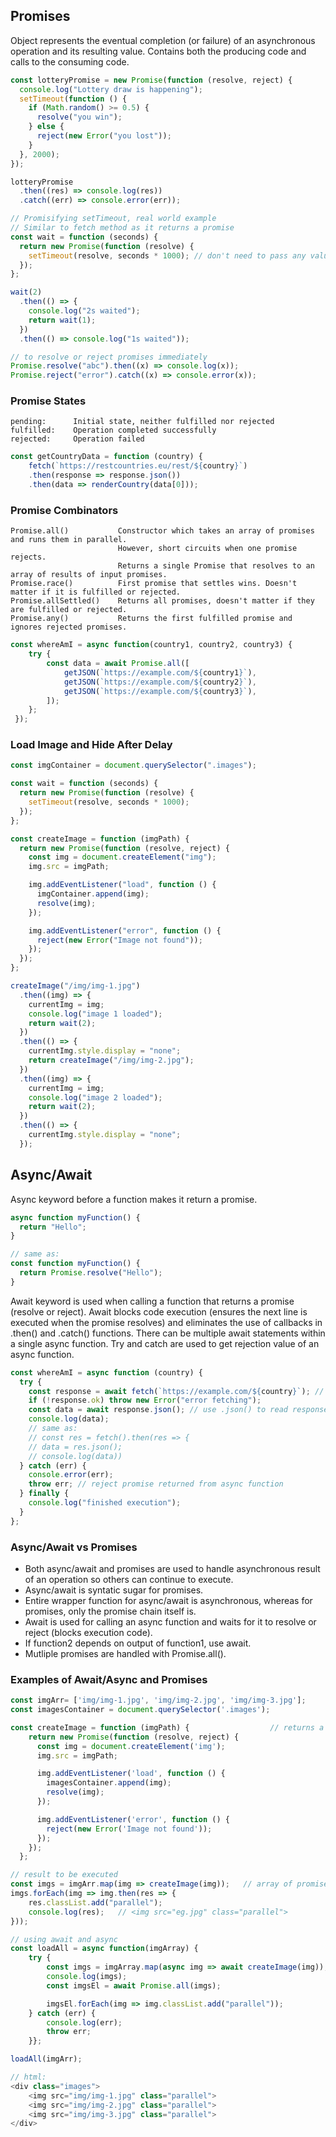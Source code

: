 ## Promises

Object represents the eventual completion (or failure) of an asynchronous operation and its resulting value.
Contains both the producing code and calls to the consuming code.

```javascript
const lotteryPromise = new Promise(function (resolve, reject) {
  console.log("Lottery draw is happening");
  setTimeout(function () {
    if (Math.random() >= 0.5) {
      resolve("you win");
    } else {
      reject(new Error("you lost"));
    }
  }, 2000);
});

lotteryPromise
  .then((res) => console.log(res))
  .catch((err) => console.error(err));
```

```javascript
// Promisifying setTimeout, real world example
// Similar to fetch method as it returns a promise
const wait = function (seconds) {
  return new Promise(function (resolve) {
    setTimeout(resolve, seconds * 1000); // don't need to pass any value to resolve function
  });
};

wait(2)
  .then(() => {
    console.log("2s waited");
    return wait(1);
  })
  .then(() => console.log("1s waited"));
```

```javascript
// to resolve or reject promises immediately
Promise.resolve("abc").then((x) => console.log(x));
Promise.reject("error").catch((x) => console.error(x));
```

### Promise States

```
pending:      Initial state, neither fulfilled nor rejected
fulfilled:    Operation completed successfully
rejected:     Operation failed
```

```javascript
const getCountryData = function (country) {
    fetch(`https://restcountries.eu/rest/${country}`)
    .then(response => response.json())
    .then(data => renderCountry(data[0]));
```

### Promise Combinators

```
Promise.all()           Constructor which takes an array of promises and runs them in parallel.
                        However, short circuits when one promise rejects.
                        Returns a single Promise that resolves to an array of results of input promises.
Promise.race()          First promise that settles wins. Doesn't matter if it is fulfilled or rejected.
Promise.allSettled()    Returns all promises, doesn't matter if they are fulfilled or rejected.
Promise.any()           Returns the first fulfilled promise and ignores rejected promises.
```

```javascript
const whereAmI = async function(country1, country2, country3) {
    try {
        const data = await Promise.all([
            getJSON(`https://example.com/${country1}`),
            getJSON(`https://example.com/${country2}`),
            getJSON(`https://example.com/${country3}`),
        ]);
    };
 });
```

### Load Image and Hide After Delay

```javascript
const imgContainer = document.querySelector(".images");

const wait = function (seconds) {
  return new Promise(function (resolve) {
    setTimeout(resolve, seconds * 1000);
  });
};

const createImage = function (imgPath) {
  return new Promise(function (resolve, reject) {
    const img = document.createElement("img");
    img.src = imgPath;

    img.addEventListener("load", function () {
      imgContainer.append(img);
      resolve(img);
    });

    img.addEventListener("error", function () {
      reject(new Error("Image not found"));
    });
  });
};

createImage("/img/img-1.jpg")
  .then((img) => {
    currentImg = img;
    console.log("image 1 loaded");
    return wait(2);
  })
  .then(() => {
    currentImg.style.display = "none";
    return createImage("/img/img-2.jpg");
  })
  .then((img) => {
    currentImg = img;
    console.log("image 2 loaded");
    return wait(2);
  })
  .then(() => {
    currentImg.style.display = "none";
  });
```

## Async/Await

Async keyword before a function makes it return a promise.

```javascript
async function myFunction() {
  return "Hello";
}

// same as:
const function myFunction() {
  return Promise.resolve("Hello");
}
```

Await keyword is used when calling a function that returns a promise (resolve or reject). Await blocks code execution (ensures the next line is executed when the promise resolves) and eliminates the use of callbacks in .then() and .catch() functions. There can be multiple await statements within a single async function. Try and catch are used to get rejection value of an async function.

```javascript
const whereAmI = async function (country) {
  try {
    const response = await fetch(`https://example.com/${country}`); // fetch() is async that returns a promsie
    if (!response.ok) throw new Error("error fetching");
    const data = await response.json(); // use .json() to read response body (async method)
    console.log(data);
    // same as:
    // const res = fetch().then(res => {
    // data = res.json();
    // console.log(data))
  } catch (err) {
    console.error(err);
    throw err; // reject promise returned from async function
  } finally {
    console.log("finished execution");
  }
};
```

### Async/Await vs Promises

- Both async/await and promises are used to handle asynchronous result of an operation so others can continue to execute.
- Async/await is syntatic sugar for promises.
- Entire wrapper function for async/await is asynchronous, whereas for promises, only the promise chain itself is.
- Await is used for calling an async function and waits for it to resolve or reject (blocks execution code).
- If function2 depends on output of function1, use await.
- Mutliple promises are handled with Promise.all().

### Examples of Await/Async and Promises

```javascript
const imgArr= ['img/img-1.jpg', 'img/img-2.jpg', 'img/img-3.jpg'];
const imagesContainer = document.querySelector('.images');

const createImage = function (imgPath) {                  // returns a promise
    return new Promise(function (resolve, reject) {
      const img = document.createElement('img');
      img.src = imgPath;

      img.addEventListener('load', function () {
        imagesContainer.append(img);
        resolve(img);
      });

      img.addEventListener('error', function () {
        reject(new Error('Image not found'));
      });
    });
  };

// result to be executed
const imgs = imgArr.map(img => createImage(img));   // array of promises
imgs.forEach(img => img.then(res => {
    res.classList.add("parallel");
    console.log(res);   // <img src="eg.jpg" class="parallel">
}));

// using await and async
const loadAll = async function(imgArray) {
    try {
        const imgs = imgArray.map(async img => await createImage(img));
        console.log(imgs);                                                // array of fulfilled promises
        const imgsEl = await Promise.all(imgs);

        imgsEl.forEach(img => img.classList.add("parallel"));
    } catch (err) {
        console.log(err);
        throw err;
    }};

loadAll(imgArr);

// html:
<div class="images">
    <img src="img/img-1.jpg" class="parallel">
    <img src="img/img-2.jpg" class="parallel">
    <img src="img/img-3.jpg" class="parallel">
</div>
```
